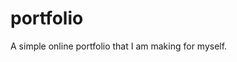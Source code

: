 # portfolio
<p>A simple online portfolio that I am making for myself.</p><br>
<a href="https://abtom-html.mybluemix.net/projects.html">

